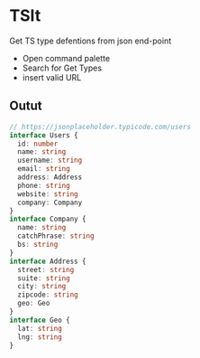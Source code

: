 # TSIt

Get TS type defentions from json end-point

- Open command palette
- Search for Get Types
- insert valid URL

## Outut

```typescript
// https://jsonplaceholder.typicode.com/users
interface Users {
  id: number
  name: string
  username: string
  email: string
  address: Address
  phone: string
  website: string
  company: Company
}
interface Company {
  name: string
  catchPhrase: string
  bs: string
}
interface Address {
  street: string
  suite: string
  city: string
  zipcode: string
  geo: Geo
}
interface Geo {
  lat: string
  lng: string
}
```
